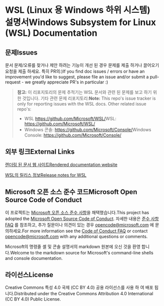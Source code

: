 # <a name="windows-subsystem-for-linux-wsl-documentation"></a><span data-ttu-id="e5cd7-101">WSL (Linux 용 Windows 하위 시스템) 설명서</span><span class="sxs-lookup"><span data-stu-id="e5cd7-101">Windows Subsystem for Linux (WSL) Documentation</span></span>

## <a name="issues"></a><span data-ttu-id="e5cd7-102">문제</span><span class="sxs-lookup"><span data-stu-id="e5cd7-102">Issues</span></span>
<span data-ttu-id="e5cd7-103">문서 문제/오류를 찾거나 제안 하려는 기능이 개선 된 경우 문제를 제출 하거나 끌어오기 요청을 제출 하세요. 특히 PR의:)</span><span class="sxs-lookup"><span data-stu-id="e5cd7-103">If you find doc issues / errors or have an improvement you'd like to suggest, please file an issue and/or submit a pull-request - we greatly appreciate PR's in particular :)</span></span>

> <span data-ttu-id="e5cd7-104">**참고:** 이 리포지토리의 문제 추적기는 WSL 문서와 관련 된 문제를 보고 하기 위한 것입니다. 기타 관련 문제 리포지토리:</span><span class="sxs-lookup"><span data-stu-id="e5cd7-104">**Note:** This repo's issue tracker is only for reporting issues with the WSL docs. Other related issue repo's:</span></span>
> * <span data-ttu-id="e5cd7-105">WSL https://github.com/Microsoft/WSL/</span><span class="sxs-lookup"><span data-stu-id="e5cd7-105">WSL: https://github.com/Microsoft/WSL/</span></span>
> * <span data-ttu-id="e5cd7-106">Windows 콘솔: https://github.com/Microsoft/Console/</span><span class="sxs-lookup"><span data-stu-id="e5cd7-106">Windows Console: https://github.com/Microsoft/Console/</span></span>

## <a name="external-links"></a><span data-ttu-id="e5cd7-107">외부 링크</span><span class="sxs-lookup"><span data-stu-id="e5cd7-107">External Links</span></span>

[<span data-ttu-id="e5cd7-108">렌더링 된 문서 웹 사이트</span><span class="sxs-lookup"><span data-stu-id="e5cd7-108">Rendered documentation website</span></span>](https://docs.microsoft.com/windows/wsl/) 

[<span data-ttu-id="e5cd7-109">WSL의 릴리스 정보</span><span class="sxs-lookup"><span data-stu-id="e5cd7-109">Release notes for WSL</span></span>](https://docs.microsoft.com/en-us/windows/wsl/release-notes)

## <a name="microsoft-open-source-code-of-conduct"></a><span data-ttu-id="e5cd7-110">Microsoft 오픈 소스 준수 코드</span><span class="sxs-lookup"><span data-stu-id="e5cd7-110">Microsoft Open Source Code of Conduct</span></span>

<span data-ttu-id="e5cd7-111">이 프로젝트는 [Microsoft 오픈 소스 준수 사항](https://opensource.microsoft.com/codeofconduct/)을 채택했습니다.</span><span class="sxs-lookup"><span data-stu-id="e5cd7-111">This project has adopted the [Microsoft Open Source Code of Conduct](https://opensource.microsoft.com/codeofconduct/).</span></span>
<span data-ttu-id="e5cd7-112">자세한 내용은 [준수 사항 FAQ](https://opensource.microsoft.com/codeofconduct/faq/) 를 참조하고, 추가 질문이나 의견이 있는 경우 [opencode@microsoft.com](mailto:opencode@microsoft.com) 에 문의하세요.</span><span class="sxs-lookup"><span data-stu-id="e5cd7-112">For more information see the [Code of Conduct FAQ](https://opensource.microsoft.com/codeofconduct/faq/) or contact [opencode@microsoft.com](mailto:opencode@microsoft.com) with any additional questions or comments.</span></span>

<span data-ttu-id="e5cd7-113">Microsoft의 명령줄 셸 및 콘솔 설명서의 markdown 원본에 오신 것을 환영 합니다.</span><span class="sxs-lookup"><span data-stu-id="e5cd7-113">Welcome to the markdown source for Microsoft's command-line shells and console documentation.</span></span>

## <a name="license"></a><span data-ttu-id="e5cd7-114">라이선스</span><span class="sxs-lookup"><span data-stu-id="e5cd7-114">License</span></span>
<span data-ttu-id="e5cd7-115">Creative Commons 특성 4.0 국제 (CC BY 4.0) 공용 라이선스를 사용 하 여 배포 됩니다.</span><span class="sxs-lookup"><span data-stu-id="e5cd7-115">Distributed under the Creative Commons Attribution 4.0 International (CC BY 4.0) Public License.</span></span>
